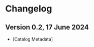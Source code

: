 
# Changelog

## Version 0.2, 17 June 2024

* [Catalog Metadata]
<!--stackedit_data:
eyJoaXN0b3J5IjpbNjU4MzE0MTNdfQ==
-->